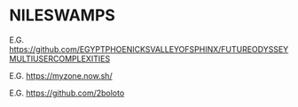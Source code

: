 # NILESWAMPS

E.G. https://github.com/EGYPTPHOENICKSVALLEYOFSPHINX/FUTUREODYSSEYMULTIUSERCOMPLEXITIES

E.G. https://myzone.now.sh/

E.G. https://github.com/2boloto
